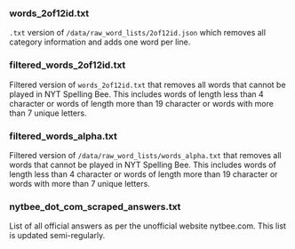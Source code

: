 ### words_2of12id.txt

`.txt` version of `/data/raw_word_lists/2of12id.json` which removes all category information and adds one word per line.

### filtered_words_2of12id.txt

Filtered version of `words_2of12id.txt` that removes all words that cannot be played in NYT Spelling Bee. This includes
words of length less than 4 character or words of length more than 19 character or words with more than 7 unique
letters.

### filtered_words_alpha.txt

Filtered version of `/data/raw_word_lists/words_alpha.txt` that removes all words that cannot be played in NYT Spelling
Bee. This includes words of length less than 4 character or words of length more than 19 character or words with more
than 7 unique letters.

### nytbee_dot_com_scraped_answers.txt

List of all official answers as per the unofficial website nytbee.com. This list is updated semi-regularly.